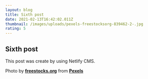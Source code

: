 ```yaml
---
layout: blog
title: Sixth post
date: 2021-02-13T16:42:02.011Z
thumbnail: /images/uploads/pexels-freestocksorg-839462-2-.jpg
rating: 5
---
```

<h2>Sixth post</h2>

<p>This post was create by using Netlify CMS. </p>

Photo by **[freestocks.org](https://www.pexels.com/@freestocks?utm_content=attributionCopyText&utm_medium=referral&utm_source=pexels)** from **[Pexels](https://www.pexels.com/photo/snowy-pathway-surrounded-by-bare-tree-839462/?utm_content=attributionCopyText&utm_medium=referral&utm_source=pexels)**